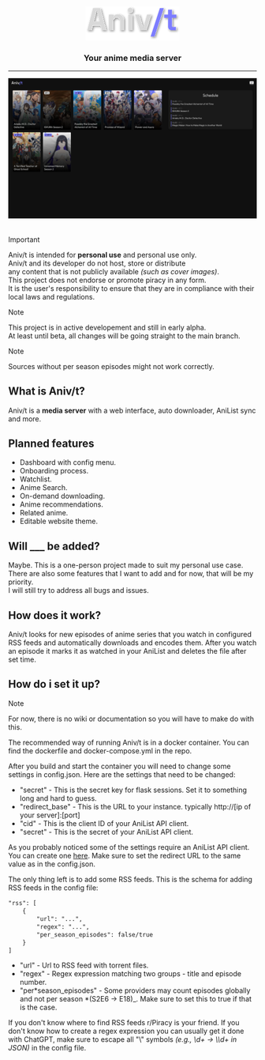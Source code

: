 <div align="center">
  <img src="public/assets/logo.svg">
  <h3>Your anime media server</h2>
</div>

---

<div align="center">
  <img src="images/demo.png">
</div>

<br>

> [!IMPORTANT]
> Aniv/t is intended for **personal use** and personal use only. \
> Aniv/t and its developer do not host, store or distribute \
> any content that is not publicly available _(such as cover images)_. \
> This project does not endorse or promote piracy in any form. \
> It is the user's responsibility to ensure that they are in compliance with their local laws and regulations.

> [!NOTE]
> This project is in active developement and still in early alpha. \
> At least until beta, all changes will be going straight to the main branch.

> [!NOTE]
> Sources without per season episodes might not work correctly.

## What is Aniv/t?

Aniv/t is a **media server** with a web interface, auto downloader, AniList sync and more.

## Planned features

-   Dashboard with config menu.
-   Onboarding process.
-   Watchlist.
-   Anime Search.
-   On-demand downloading.
-   Anime recommendations.
-   Related anime.
-   Editable website theme.

## Will \_\_\_ be added?

Maybe. This is a one-person project made to suit my personal use case. \
There are also some features that I want to add and for now, that will be my priority. \
I will still try to address all bugs and issues.

## How does it work?

Aniv/t looks for new episodes of anime series that you watch in configured RSS feeds and automatically downloads and encodes them.
After you watch an episode it marks it as watched in your AniList and deletes the file after set time.

## How do i set it up?

> [!NOTE]
> For now, there is no wiki or documentation so you will have to make do with this.

The recommended way of running Aniv/t is in a docker container.
You can find the dockerfile and docker-compose.yml in the repo.

After you build and start the container you will need to change some settings in config.json.
Here are the settings that need to be changed:

-   "secret" - This is the secret key for flask sessions. Set it to something long and hard to guess.
-   "redirect_base" - This is the URL to your instance. typically http://[ip of your server]:[port]
-   "cid" - This is the client ID of your AniList API client.
-   "secret" - This is the secret of your AniList API client.

As you probably noticed some of the settings require an AniList API client.
You can create one [here](https://anilist.co/settings/developer).
Make sure to set the redirect URL to the same value as in the config.json.

The only thing left is to add some RSS feeds.
This is the schema for adding RSS feeds in the config file:

```
"rss": [
    {
        "url": "...",
        "regex": "...",
        "per_season_episodes": false/true
    }
]
```

-   "url" - Url to RSS feed with torrent files.
-   "regex" - Regex expression matching two groups - title and episode number.
-   "per*season_episodes" - Some providers may count episodes globally and not per season *(S2E6 -> E18)\_. Make sure to set this to true if that is the case.

If you don't know where to find RSS feeds r/Piracy is your friend.
If you don't know how to create a regex expression you can usually get it done with ChatGPT, make sure to escape all "\\" symbols _(e.g., \\d+ → \\\\d+ in JSON)_ in the config file.

